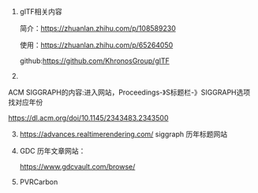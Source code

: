 1. glTF相关内容

     简介：https://zhuanlan.zhihu.com/p/108589230

     使用：https://zhuanlan.zhihu.com/p/65264050

     github:https://github.com/KhronosGroup/glTF

2. 

   ACM SIGGRAPH的内容:进入网站，Proceedings-》S标题栏-》SIGGRAPH选项找对应年份

   https://dl.acm.org/doi/10.1145/2343483.2343500

3. https://advances.realtimerendering.com/ siggraph 历年标题网站

4. GDC 历年文章网站：

   https://www.gdcvault.com/browse/



3. PVRCarbon
